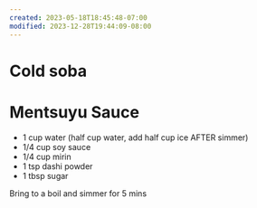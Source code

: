 ```yaml
---
created: 2023-05-18T18:45:48-07:00
modified: 2023-12-28T19:44:09-08:00
---
```


# Cold soba

# Mentsuyu Sauce
- 1 cup water (half cup water, add half cup ice AFTER simmer)
- 1/4 cup soy sauce
- 1/4 cup mirin
- 1 tsp dashi powder
- 1 tbsp sugar

Bring to a boil and simmer for 5 mins
